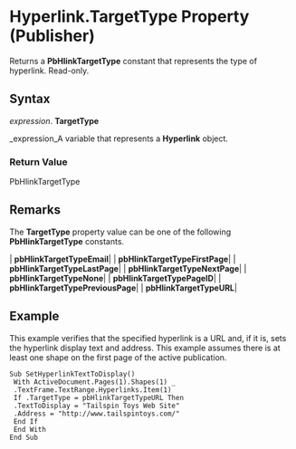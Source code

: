 
# Hyperlink.TargetType Property (Publisher)

Returns a  **PbHlinkTargetType** constant that represents the type of hyperlink. Read-only.


## Syntax

 _expression_. **TargetType**

 _expression_A variable that represents a  **Hyperlink** object.


### Return Value

PbHlinkTargetType


## Remarks

The  **TargetType** property value can be one of the following **PbHlinkTargetType** constants.



| **pbHlinkTargetTypeEmail**|
| **pbHlinkTargetTypeFirstPage**|
| **pbHlinkTargetTypeLastPage**|
| **pbHlinkTargetTypeNextPage**|
| **pbHlinkTargetTypeNone**|
| **pbHlinkTargetTypePageID**|
| **pbHlinkTargetTypePreviousPage**|
| **pbHlinkTargetTypeURL**|

## Example

This example verifies that the specified hyperlink is a URL and, if it is, sets the hyperlink display text and address. This example assumes there is at least one shape on the first page of the active publication.


```
Sub SetHyperlinkTextToDisplay() 
 With ActiveDocument.Pages(1).Shapes(1) _ 
 .TextFrame.TextRange.Hyperlinks.Item(1) 
 If .TargetType = pbHlinkTargetTypeURL Then 
 .TextToDisplay = "Tailspin Toys Web Site" 
 .Address = "http://www.tailspintoys.com/" 
 End If 
 End With 
End Sub
```

